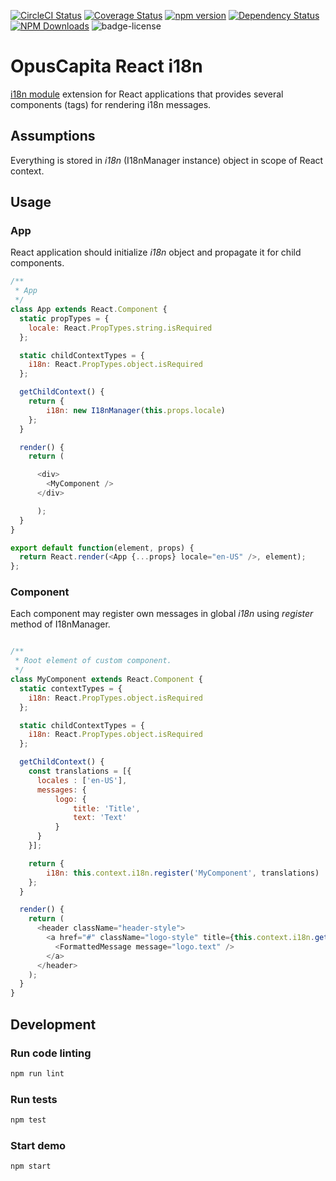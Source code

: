[![CircleCI Status](https://circleci.com/gh/OpusCapita/react-i18n/tree/master.svg?style=shield&circle-token=:circle-token)](https://circleci.com/gh/OpusCapita/react-i18n)
[![Coverage Status](https://coveralls.io/repos/github/OpusCapita/react-i18n/badge.svg)](https://coveralls.io/github/OpusCapita/react-i18n)
[![npm version](https://img.shields.io/npm/v/@opuscapita/react-i18n.svg)](https://npmjs.org/package/@opuscapita/react-i18n)
[![Dependency Status](https://img.shields.io/david/OpusCapita/react-i18n.svg)](https://david-dm.org/OpusCapita/react-i18n)
[![NPM Downloads](https://img.shields.io/npm/dm/@opuscapita/react-i18n.svg)](https://npmjs.org/package/@opuscapita/react-i18n)
![badge-license](https://img.shields.io/github/license/OpusCapita/react-i18n.svg)


# OpusCapita React i18n

[i18n module](https://github.com/OpusCapita/i18n) extension for React applications that provides several components (tags) for rendering i18n messages.

## Assumptions

Everything is stored in _i18n_ (I18nManager instance) object in scope of React context.

## Usage

### App

React application should initialize _i18n_ object and propagate it for child components.

```javascript
/**
 * App
 */
class App extends React.Component {
  static propTypes = {
    locale: React.PropTypes.string.isRequired
  };

  static childContextTypes = {
    i18n: React.PropTypes.object.isRequired
  };

  getChildContext() {
    return {
        i18n: new I18nManager(this.props.locale)
    };
  }

  render() {
    return (

      <div>
        <MyComponent />
      </div>

      );
  }
}

export default function(element, props) {
  return React.render(<App {...props} locale="en-US" />, element);
};
```

### Component

Each component may register own messages in global _i18n_ using _register_ method of I18nManager.

```javascript

/**
 * Root element of custom component.
 */
class MyComponent extends React.Component {
  static contextTypes = {
    i18n: React.PropTypes.object.isRequired
  };

  static childContextTypes = {
    i18n: React.PropTypes.object.isRequired
  };

  getChildContext() {
    const translations = [{
      locales : ['en-US'],
      messages: {
          logo: {
              title: 'Title',
              text: 'Text'
          }
      }
    }];

    return {
        i18n: this.context.i18n.register('MyComponent', translations)
    };
  }

  render() {
    return (
      <header className="header-style">
        <a href="#" className="logo-style" title={this.context.i18n.getMessage('logo.title')}>
          <FormattedMessage message="logo.text" />
        </a>
      </header>
    );
  }
}

```

## Development

### Run code linting

```bash
npm run lint
```

### Run tests

```bash
npm test
```

### Start demo

```bash
npm start
```
